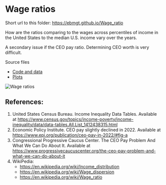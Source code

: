 # Wage ratios

Short url to this folder: https://ebmgt.github.io/Wage_ratio

How are the ratios comparing to the wages across percentiles of income in the United States to the median U.S. income vary over the years.

A secondary issue if the CEO pay ratio. Determining CEO worth is very difficult.

Source files
* [Code and data](../main/files/Code%20and%20data)
* [Plots](../main/files/Plots)

 ![Wage ratios](../main/files/Plots/Income_distribution_v3-2024-11-17.jpg)
 
## References:
1. United States Census Bureau. Income Inequality Data Tables. Available at https://www.census.gov/topics/income-poverty/income-inequality/data/data-tables.All.List_1412438315.html
2. Economic Policy Institute. CEO pay slightly declined in 2022. Available at https://www.epi.org/publication/ceo-pay-in-2022/#fig-a
3. Congressional Progressive Caucus Center. The CEO Pay Problem And What We Can Do About It. Available at https://www.progressivecaucuscenter.org/the-ceo-pay-problem-and-what-we-can-do-about-it
4. WikiPedia:
   - https://en.wikipedia.org/wiki/Income_distribution
   - https://en.wikipedia.org/wiki/Wage_dispersion
   - https://en.wikipedia.org/wiki/Wage_ratio

